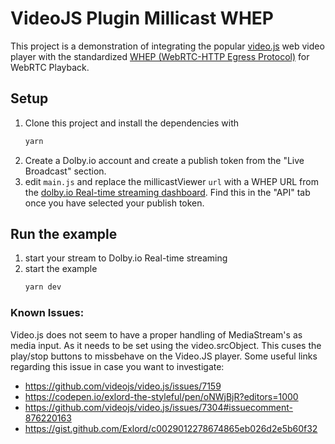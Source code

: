 # VideoJS Plugin Millicast WHEP
This project is a demonstration of integrating the popular [video.js](https://videojs.com/) web video player with the standardized [WHEP (WebRTC-HTTP Egress Protocol)](https://www.ietf.org/id/draft-murillo-whep-01.html) for WebRTC Playback.
## Setup
1. Clone this project and install the dependencies with
    ```bash
    yarn
    ```
1. Create a Dolby.io account and create a publish token from the "Live Broadcast" section.
1. edit `main.js` and replace the millicastViewer `url` with a WHEP URL from the [dolby.io Real-time streaming dashboard](https://streaming.dolby.io/#/tokens).  Find this in the "API" tab once you have selected your publish token.
## Run the example
1. start your stream to Dolby.io Real-time streaming
1. start the example
    ```bash
    yarn dev
    ```
### Known Issues:
Video.js does not seem to have a proper handling of MediaStream's as media input. As it needs to be set using the video.srcObject. This cuses the play/stop buttons to missbehave on the Video.JS player.
Some useful links regarding this issue in case you want to investigate:
* https://github.com/videojs/video.js/issues/7159
* https://codepen.io/exlord-the-styleful/pen/oNWjBjR?editors=1000
* https://github.com/videojs/video.js/issues/7304#issuecomment-876220163
* https://gist.github.com/Exlord/c0029012278674865eb026d2e5b60f32
